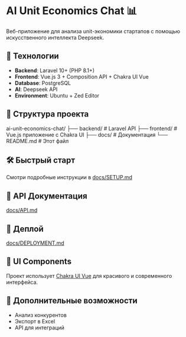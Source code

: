 # AI Unit Economics Chat 📊

Веб-приложение для анализа unit-экономики стартапов с помощью искусственного интеллекта Deepseek.

## 🚀 Технологии
- **Backend**: Laravel 10+ (PHP 8.1+)
- **Frontend**: Vue.js 3 + Composition API + Chakra UI Vue
- **Database**: PostgreSQL
- **AI**: Deepseek API
- **Environment**: Ubuntu + Zed Editor

## 📁 Структура проекта
ai-unit-economics-chat/
├── backend/ # Laravel API
├── frontend/ # Vue.js приложение с Chakra UI
├── docs/ # Документация
└── README.md # Этот файл


## 🛠️ Быстрый старт
Смотри подробные инструкции в [docs/SETUP.md](docs/SETUP.md)

## 📝 API Документация
[docs/API.md](docs/API.md)

## 🚀 Деплой
[docs/DEPLOYMENT.md](docs/DEPLOYMENT.md)

## 🎨 UI Components
Проект использует [Chakra UI Vue](https://vue.chakra-ui.com/) для красивого и современного интерфейса.

## 🎯 Дополнительные возможности
- Анализ конкурентов
- Экспорт в Excel  
- API для интеграций

